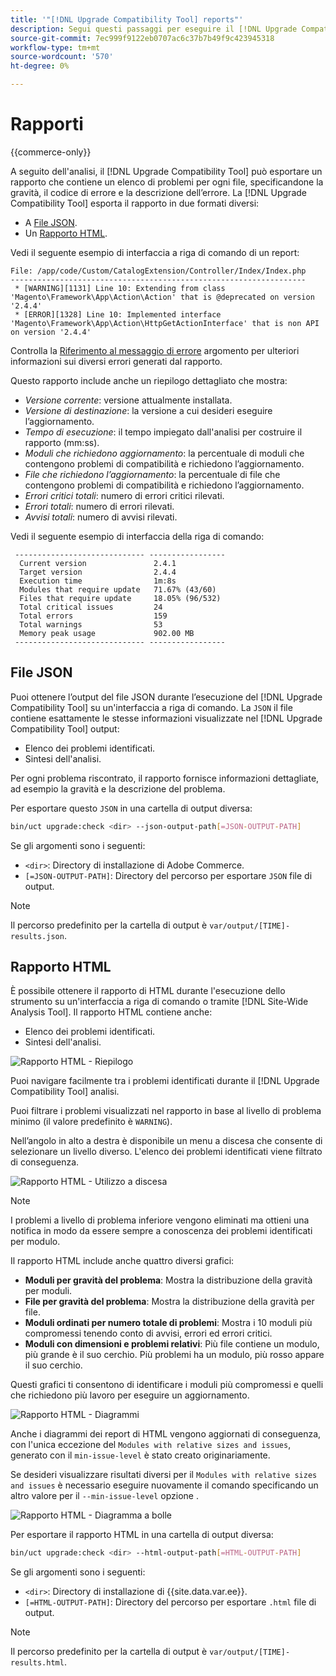 ```yaml
---
title: '"[!DNL Upgrade Compatibility Tool] reports"'
description: Segui questi passaggi per eseguire il [!DNL Upgrade Compatibility Tool] sul progetto Adobe Commerce.
source-git-commit: 7ec999f9122eb0707ac6c37b7b49f9c423945318
workflow-type: tm+mt
source-wordcount: '570'
ht-degree: 0%

---
```



# Rapporti

{{commerce-only}}

A seguito dell&#39;analisi, il [!DNL Upgrade Compatibility Tool] può esportare un rapporto che contiene un elenco di problemi per ogni file, specificandone la gravità, il codice di errore e la descrizione dell’errore. La [!DNL Upgrade Compatibility Tool] esporta il rapporto in due formati diversi:

- A [File JSON](reports.md#json-file).
- Un [Rapporto HTML](reports.md#html-report).

Vedi il seguente esempio di interfaccia a riga di comando di un report:

```terminal
File: /app/code/Custom/CatalogExtension/Controller/Index/Index.php
------------------------------------------------------------------
 * [WARNING][1131] Line 10: Extending from class 'Magento\Framework\App\Action\Action' that is @deprecated on version '2.4.4'
 * [ERROR][1328] Line 10: Implemented interface 'Magento\Framework\App\Action\HttpGetActionInterface' that is non API on version '2.4.4'
```

Controlla la [Riferimento al messaggio di errore](../upgrade-compatibility-tool/error-messages.md) argomento per ulteriori informazioni sui diversi errori generati dal rapporto.

Questo rapporto include anche un riepilogo dettagliato che mostra:

- *Versione corrente*: versione attualmente installata.
- *Versione di destinazione*: la versione a cui desideri eseguire l’aggiornamento.
- *Tempo di esecuzione*: il tempo impiegato dall&#39;analisi per costruire il rapporto (mm:ss).
- *Moduli che richiedono aggiornamento*: la percentuale di moduli che contengono problemi di compatibilità e richiedono l’aggiornamento.
- *File che richiedono l’aggiornamento*: la percentuale di file che contengono problemi di compatibilità e richiedono l’aggiornamento.
- *Errori critici totali*: numero di errori critici rilevati.
- *Errori totali*: numero di errori rilevati.
- *Avvisi totali*: numero di avvisi rilevati.

Vedi il seguente esempio di interfaccia della riga di comando:

```terminal
 ----------------------------- ----------------- 
  Current version               2.4.1            
  Target version                2.4.4            
  Execution time                1m:8s            
  Modules that require update   71.67% (43/60)   
  Files that require update     18.05% (96/532)  
  Total critical issues         24               
  Total errors                  159              
  Total warnings                53               
  Memory peak usage             902.00 MB        
 ----------------------------- ----------------- 
```

## File JSON

Puoi ottenere l’output del file JSON durante l’esecuzione del [!DNL Upgrade Compatibility Tool] su un&#39;interfaccia a riga di comando. La `JSON` il file contiene esattamente le stesse informazioni visualizzate nel [!DNL Upgrade Compatibility Tool] output:

- Elenco dei problemi identificati.
- Sintesi dell&#39;analisi.

Per ogni problema riscontrato, il rapporto fornisce informazioni dettagliate, ad esempio la gravità e la descrizione del problema.

Per esportare questo `JSON` in una cartella di output diversa:

```bash
bin/uct upgrade:check <dir> --json-output-path[=JSON-OUTPUT-PATH]
```

Se gli argomenti sono i seguenti:

- `<dir>`: Directory di installazione di Adobe Commerce.
- `[=JSON-OUTPUT-PATH]`: Directory del percorso per esportare `JSON` file di output.

>[!NOTE]
>
> Il percorso predefinito per la cartella di output è `var/output/[TIME]-results.json`.

## Rapporto HTML

È possibile ottenere il rapporto di HTML durante l&#39;esecuzione dello strumento su un&#39;interfaccia a riga di comando o tramite [!DNL Site-Wide Analysis Tool]. Il rapporto HTML contiene anche:

- Elenco dei problemi identificati.
- Sintesi dell&#39;analisi.

![Rapporto HTML - Riepilogo](../../assets/upgrade-guide/uct-html-summary.png)

Puoi navigare facilmente tra i problemi identificati durante il [!DNL Upgrade Compatibility Tool] analisi.

Puoi filtrare i problemi visualizzati nel rapporto in base al livello di problema minimo (il valore predefinito è `WARNING`).

Nell’angolo in alto a destra è disponibile un menu a discesa che consente di selezionare un livello diverso. L&#39;elenco dei problemi identificati viene filtrato di conseguenza.

![Rapporto HTML - Utilizzo a discesa](../../assets/upgrade-guide/uct-html-filtered-issues-list.png)

>[!NOTE]
>
> I problemi a livello di problema inferiore vengono eliminati ma ottieni una notifica in modo da essere sempre a conoscenza dei problemi identificati per modulo.

Il rapporto HTML include anche quattro diversi grafici:

- **Moduli per gravità del problema**: Mostra la distribuzione della gravità per moduli.
- **File per gravità del problema**: Mostra la distribuzione della gravità per file.
- **Moduli ordinati per numero totale di problemi**: Mostra i 10 moduli più compromessi tenendo conto di avvisi, errori ed errori critici.
- **Moduli con dimensioni e problemi relativi**: Più file contiene un modulo, più grande è il suo cerchio. Più problemi ha un modulo, più rosso appare il suo cerchio.

Questi grafici ti consentono di identificare i moduli più compromessi e quelli che richiedono più lavoro per eseguire un aggiornamento.

![Rapporto HTML - Diagrammi](../../assets/upgrade-guide/uct-html-diagrams.png)

Anche i diagrammi dei report di HTML vengono aggiornati di conseguenza, con l&#39;unica eccezione del `Modules with relative sizes and issues`, generato con il `min-issue-level` è stato creato originariamente.

Se desideri visualizzare risultati diversi per il `Modules with relative sizes and issues` è necessario eseguire nuovamente il comando specificando un altro valore per il `--min-issue-level` opzione .

![Rapporto HTML - Diagramma a bolle](../../assets/upgrade-guide/uct-html-filtered-diagrams.png)

Per esportare il rapporto HTML in una cartella di output diversa:

```bash
bin/uct upgrade:check <dir> --html-output-path[=HTML-OUTPUT-PATH]
```

Se gli argomenti sono i seguenti:

- `<dir>`: Directory di installazione di {{site.data.var.ee}}.
- `[=HTML-OUTPUT-PATH]`: Directory del percorso per esportare `.html` file di output.

>[!NOTE]
>
> Il percorso predefinito per la cartella di output è `var/output/[TIME]-results.html`.
